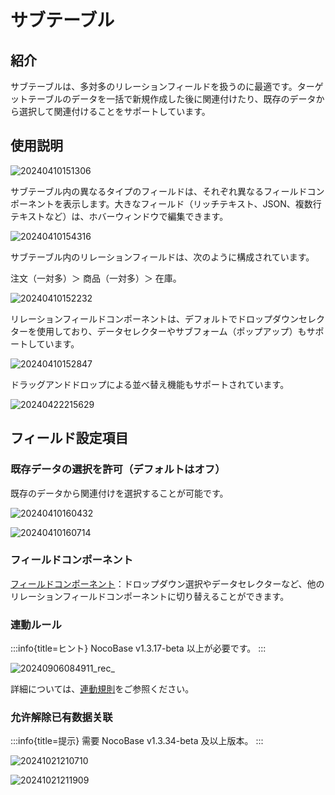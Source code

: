 # サブテーブル

## 紹介

サブテーブルは、多対多のリレーションフィールドを扱うのに最適です。ターゲットテーブルのデータを一括で新規作成した後に関連付けたり、既存のデータから選択して関連付けることをサポートしています。

## 使用説明

![20240410151306](https://static-docs.nocobase.com/20240410151306.png)

サブテーブル内の異なるタイプのフィールドは、それぞれ異なるフィールドコンポーネントを表示します。大きなフィールド（リッチテキスト、JSON、複数行テキストなど）は、ホバーウィンドウで編集できます。

![20240410154316](https://static-docs.nocobase.com/20240410154316.png)

サブテーブル内のリレーションフィールドは、次のように構成されています。

注文（一対多）＞ 商品（一対多）＞ 在庫。

![20240410152232](https://static-docs.nocobase.com/20240410152232.png)

リレーションフィールドコンポーネントは、デフォルトでドロップダウンセレクターを使用しており、データセレクターやサブフォーム（ポップアップ）もサポートしています。

![20240410152847](https://static-docs.nocobase.com/20240410152847.png)

ドラッグアンドドロップによる並べ替え機能もサポートされています。

![20240422215629](https://static-docs.nocobase.com/20240422215629.gif)

## フィールド設定項目

### 既存データの選択を許可（デフォルトはオフ）

既存のデータから関連付けを選択することが可能です。

![20240410160432](https://static-docs.nocobase.com/20240410160432.png)

![20240410160714](https://static-docs.nocobase.com/20240410160714.png)

### フィールドコンポーネント

[フィールドコンポーネント](/handbook/ui/fields/association-field)：ドロップダウン選択やデータセレクターなど、他のリレーションフィールドコンポーネントに切り替えることができます。

### 連動ルール
:::info{title=ヒント}
NocoBase v1.3.17-beta 以上が必要です。
:::

![20240906084911_rec_](https://static-docs.nocobase.com/20240906084911_rec_.gif)

詳細については、[連動規則](/handbook/ui/blocks/block-settings/field-linkage-rule)をご参照ください。

### 允许解除已有数据关联

:::info{title=提示}
需要 NocoBase v1.3.34-beta 及以上版本。
:::

![20241021210710](https://static-docs.nocobase.com/20241021210710.png)

![20241021211909](https://static-docs.nocobase.com/20241021211909.png)

